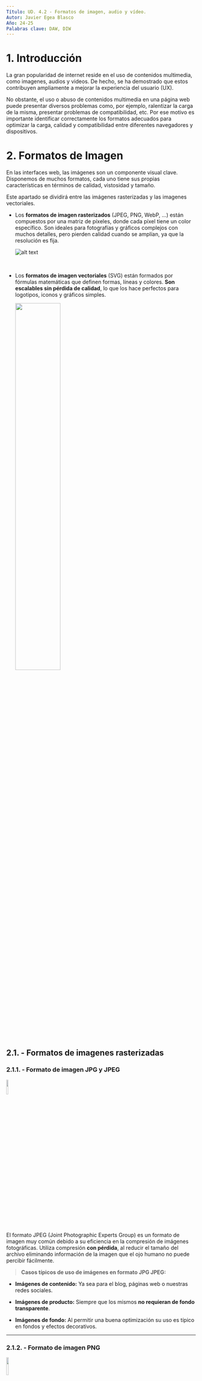 ```yaml
---
Título: UD. 4.2 - Formatos de imagen, audio y vídeo.
Autor: Javier Egea Blasco
Año: 24-25
Palabras clave: DAW, DIW
---
```


# 1. Introducción
La gran popularidad de internet reside en el uso de contenidos multimedia, como imagenes, audios y videos. De hecho, se ha demostrado que estos contribuyen ampliamente a mejorar la experiencia del usuario (UX).  

No obstante, el uso o abuso de contenidos multimedia en una página web puede presentar diversos problemas como, por ejemplo, ralentizar la carga de la misma, presentar problemas de compatibilidad, etc. Por ese motivo es importante identificar correctamente los formatos adecuados para optimizar la carga, calidad y compatibilidad entre diferentes navegadores y dispositivos.

# 2. Formatos de Imagen
En las interfaces web, las imágenes son un componente visual clave. Disponemos de muchos formatos, cada uno tiene sus propias características en términos de calidad, vistosidad y tamaño.  

Este apartado se dividirá entre las imágenes rasterizadas y las imagenes vectoriales. 
-  Los **formatos de imagen rasterizados** (JPEG, PNG, WebP, ...) están compuestos por una matriz de píxeles, donde cada píxel tiene un color específico. Son ideales para fotografías y gráficos complejos con muchos detalles, pero pierden calidad cuando se amplían, ya que la resolución es fija.  

      ![alt text](./img/lena.png)

      <br>
-  Los **formatos de imagen vectoriales** (SVG) están formados por fórmulas matemáticas que definen formas, líneas y colores. **Son escalables sin pérdida de calidad**, lo que los hace perfectos para logotipos, iconos y gráficos simples.

    <img src="./img/svg.png" width=50%>


## 2.1. - Formatos de imagenes rasterizadas
### 2.1.1. - Formato de imagen JPG y JPEG  
<img src="https://upload.wikimedia.org/wikipedia/commons/thumb/c/c3/JPEG_format_logo.svg/250px-JPEG_format_logo.svg.png" width=10%>  

El formato JPEG (Joint Photographic Experts Group) es un formato de imagen muy común debido a su eficiencia en la compresión de imágenes fotográficas. Utiliza compresión **con pérdida**, al reducir el tamaño del archivo eliminando información de la imagen que el ojo humano no puede percibir fácilmente. 
  
>**Casos típicos de uso de imágenes en formato JPG JPEG:**
  
- **Imágenes de contenido:** Ya sea para el blog, páginas web o nuestras redes sociales.

- **Imágenes de producto:** Siempre que los mismos **no requieran de fondo transparente**.

- **Imágenes de fondo:** Al permitir una buena optimización su uso es típico en fondos y efectos decorativos.  
---

### 2.1.2. - Formato de imagen PNG  
<img src="https://cdn.icon-icons.com/icons2/2063/PNG/512/format_extension_png_page_file_icon_124654.png" width=11%>  

El formato PNG (Portable Network Graphics) destaca por la posibilidad de comprimir imágenes **sin pérdidas** y de ofrecer una profundidad de color de hasta 24 bits por píxel. Con el formato PNG **no se pueden generar animaciones**.    

El formato PNG soporta tanto la transparencia como la semitransparencia (gracias al canal alfa integrado).    

Los mecanismos de corrección del color y del brillo garantizan que los archivos de imagen en formato PNG tengan más o menos la misma apariencia en los diferentes sistemas.    

A causa del proceso de compresión sin pérdidas, los archivos son relativamente grandes, de modo que el formato no resulta tan adecuado para la presentación de fotografías.    
  
>**Casos típicos de uso de imágenes en formato PNG:**  
  
- **Almacenamiento y publicación** de imágenes y gráficos pequeños (logotipos, iconos, barras, etc.).
   
- **Gráficos con transparencia.**
   
- **Fotos sin pérdidas.**
---   
### 2.1.3. - Formato de imagen BMP  
<img src="https://cdn.icon-icons.com/icons2/265/PNG/512/BMP_29699.png" width=10%>  
  
El formato BMP (Windows bitmap), inicialmente desarrollado para **sistemas operativos Microsoft e IBM** es un formato de almacenamiento para mapas de bits con una profundidad de color de hasta 24 bits por píxel.  

El formato de imagen **sin comprimir** asigna a cada píxel un valor cromático, por lo que los archivos suelen ser muy grandes, motivo por el que el formato **no es adecuado** para su uso en páginas web.

>**Casos típicos de uso de imágenes en formato BMP:** 
- Almacenamiento de fotos/gráficos en el ámbito offline. 
---

### 2.1.4. - Formato de imagen GIF  
<img src="https://cdn.icon-icons.com/icons2/265/PNG/512/GIF_29666.png" width=10%>  

El formato GIF (Graphics Interchange Format) es una trama que utiliza la compresión sin pérdidas de calidad para imágenes de hasta 256 colores.  

Por ese motivo, con imágenes con más de 256 colores, la imagen debe adaptarse (reducire la cantidad de colores), lo que produce una consecuente pérdida de calidad.  

Su limitación de 8 bits hace que el tamaño del archivo sea pequeño, lo que le ideal para crear contenidos **de animación** cortos y atractivos.  

A pesar de su limitada calidad de imagen, mucha gente utiliza el GIF porque permite ofrecer un contenido visual más elaborado que una imagen estática.

>**Casos típicos de uso de imágenes en formato GIF:**  
  
- **Animaciones simples.**
   
- **Indicadores de carga.**
   
- **Memes y reacciones.**
---

### 2.1.5. - Formato de imagen HEIF  
<img src="./img/heif.png" width=11%>  

El formato HEIF (High Efficiency Image Format) no es ampliamente utilizado en la web, aunque tiene potencial debido a su eficiencia en la compresión de imágenes (mayor calidad y menor tamaño que JPEG).  

HEIF es más común en dispositivos móviles, especialmente en productos de Apple, donde se usa por defecto para capturar fotos.

El formato HEIF aún no ha sido adoptado como un estándar en la web porque presenta una **compatibilidad limitada** con algunos navegadores y sobre todo porque existen **alternativas más populares** como el formato **WebP**.  
  
---   

### 2.1.6 - Formato de imagen WebP  
![alt text](./img/webp.png)  

El formato WEBP es una alternativa relativamente nueva para imágenes en la web y fue desarrollada por Google. Este formato utiliza **una combinación de compresión sin pérdida y con pérdida** para lograr tamaños de archivo más pequeños que los formatos de imagen anteriores.  

El formato WEBP es compatible con transparencia y es compatible con imágenes animadas, lo que lo hace ideal para banners o publicidad en línea.  

Otra característica del formato WEBP es que puede mostrar una imagen progresivamente, lo que puede mejorar significativamente el tiempo de carga de la página web y mejorar la experiencia del usuario.  

Como **principal inconveniente** el formato WEBP no es compatible con todos los navegadores web y plataformas de redes sociales.

---

## 2.2. - Formatos de imagenes vectoriales
### 2.2.1. - Formato SVG
<img src="https://cdn.icon-icons.com/icons2/1098/PNG/512/1485481342-5_78632.png" width=11%>  

El formato SVG (Scalable Vector Graphics) es un formato de imagen vectorial basado en XML que soporta transparencia y animaciones. Esto permite que las imágenes sean escalables sin perder calidad haciendolas ideales para gráficos e iconos de alta calidad en diferentes tamaños y resoluciones.

>**Casos típicos de uso de imágenes en formato SVG:**  
  
- **Logotipos y marcas.**
   
- **Iconos y elementos gráficos.** (botones, ...)
   
- **Animaciones.** Los SVG permiten animaciones interactivas utilizando CSS o JavaScript.

---

### 2.2.2 - Formato EPS
<img src="https://cdn.icon-icons.com/icons2/265/PNG/512/EPS_29667.png" width=10%>  

El formato EPS (Encapsulated PostScript) se utiliza para guardar ilustraciones o trabajos de diseño gráfico en programas de ilustración como Adobe Illustrator y CorelDraw.  

Utilizado principalmente en gráficos profesionales es útil para crear imágenes de alta calidad. 

Aunque se pueda encontrar, no es muy común en la web y generalmente se convierte a SVG o PNG para su visualización.

---

### 2.2.3 - Formato PDF
<img src="https://cdn.icon-icons.com/icons2/2107/PNG/512/file_type_pdf_icon_130274.png" width=13%>  

El formato PDF (Portable Document Format) es muy familiar como formato de documento, pero también puede utilizarse para guardar imágenes e ilustraciones.  

Un archivo PDF se basa en el mismo lenguaje PostScript que el EPS. Es un vector con compresión sin pérdidas, lo que te permite ampliar una imagen PDF tanto como un desea.

También es la mejor opción para los informes visuales interactivos o las infografías, ya que es indexable y tiene texto que se puede buscar.  

También es posible incluir elementos interactivos en un PDF, por ejemplo, enlaces y botones CTA.

---
## 2.3 - Tabla resumen / comprativa de los 4 formatos de imágenes más populares.

| Característica         | JPG                                     | PNG                                                         | GIF                      | SVG                                          |
|------------------------|-----------------------------------------|--------------------------------------------------------------|--------------------------|----------------------------------------------|
| **Esquemas de color**   | RGB, escala de grises, CMYK             | RGB, escala de grises, colores indexados                     | Colores indexados         | RGB, nombres de color de SVG                 |
| **Número de colores**   | Hasta 16,7 mill.                        | Hasta 18 trillones                                           | Hasta 256                 | Hasta 16,7 mill.                             |
| **Canales de color**    | Tres                                    | Tres (más un canal alfa)                                     | Uno                      | Tres (más un canal alfa)                     |
| **Profundidad de bits** | 8 bits por canal                        | 1-16 bits por canal                                          | 1-8 bits                 | 8 bits por canal                             |
| **Compresión**          | Alta, con pérdidas                      | Alta, sin pérdidas                                           | Escasa                    | Ninguna                                      |
| **Tamaño de archivos**  | Muy pequeño                             | Pequeño                                                      | Grande                    | Individual                                   |
| **Animaciones**         | No                                      | No                                                           | Sí                        | Sí                                           |
| **Adecuado para**       | Fotos                                   | Imágenes y gráficos de pequeña envergadura (ej: logotipos), fotos sin pérdidas | Animaciones               | Todo tipo de gráficos (logotipos, iconos, diagramas, etc.) |

## 2.4 - Herramientas de edición de imagenes gratuitas
![](https://upload.wikimedia.org/wikipedia/commons/thumb/4/45/The_GIMP_icon_-_gnome.svg/120px-The_GIMP_icon_-_gnome.svg.png)  
**GIMP** (GNU Image Manipulation Program) es una de las alternativas gratuitas más poderosas y completas a editores depago como Adobe Photoshop. Ofrece herramientas avanzadas de edición y diseño de imágenes.  

---   

![](https://media.inkscape.org/static/images/inkscape-logo.svg)  
**Inkscape** es principalmente **un editor de gráficos vectoriales**, pero también permite trabajar con imágenes rasterizadas.

---
   
<img src="./img/therapy.png" width=50%>

**RawTherapee** está diseñado para la **edición de imágenes RAW** con un enfoque en la corrección de color y el procesamiento de alta calidad.

---
<img src="./img/fotopea.png" width =20%>  

**Photopea** es una herramienta de edición de imágenes **online** que se asemeja a Adobe Photoshop.  


# 3. Formatos de Audio
El audio en las interfaces web se utiliza principalmente en contenido multimedia, como videos o podcasts. Los formatos deben ofrecer un equilibrio entre calidad y tamaño de archivo.  
Existen muchos tipos de formatos de audio (mp3, wav, ogg, mp4…). Los que más se utilizan en la web son los formatos mp3 y ogg.
## 3.1. - Definiciones
### 3.1.1. - Señales audibles por el oído humano.
El oído humano puede percibir frecuencias en un rango aproximado de **20 Hz a 20 kHz** (20.000 Hz), aunque esta capacidad varía con la edad y otros factores:  

- **Frecuencias bajas (20 Hz - 250 Hz)** → Son los **graves**, percibidos más como vibraciones que como sonido.  
- **Frecuencias medias (250 Hz - 4 kHz)** → Contienen la mayor parte de los sonidos del habla humana.  
- **Frecuencias altas (4 kHz - 20 kHz)** → Son los **agudos**, como el canto de los pájaros o sonidos metálicos.  

>**Factores que afectan la audición**  
- Con la edad, la sensibilidad a las frecuencias altas disminuye, especialmente por encima de **15 kHz**.  
- La exposición prolongada a ruidos fuertes puede reducir la percepción de ciertas frecuencias.  

### 3.1.2. - Canales de audio
- :arrow_forward: **Mono (Monofónico)**: El audio se reproduce a través de un solo canal. Se usa en radios AM, llamadas telefónicas y algunas grabaciones de voz.  

- :arrow_forward: **Estéreo (Estereofónico)**: Utiliza dos canales (izquierdo y derecho), creando una sensación de espacialidad y dirección del sonido. Es el formato más común en música, películas y videojuegos.  

- **2.1**: Es un sistema estéreo con un subwoofer adicional para frecuencias bajas, mejorando los graves.  

- **5.1**: Configuración de sonido envolvente con seis canales: frontal izquierdo/derecho, central, trasero izquierdo/derecho y un subwoofer. Se usa en cine en casa y videojuegos.  

- **7.1**: Similar al 5.1, pero con dos canales adicionales para mayor inmersión sonora, utilizado en cines y sistemas avanzados de sonido.  

- **Dolby Atmos / DTS:X**: Formatos de audio tridimensionales que posicionan sonidos en un espacio virtual, creando una experiencia más realista en cines y sistemas de sonido avanzados.  


### 3.1.3. - Digitalización de la señal de audio
Toda fuente La digitalización y tratamiento del audio digital que podemos realizar utilizando programas de software se divide en dos etapas:
<br>  
:one: Muestrear (o discretizar) **la señal analógica** a intervalos regulares.    
:two: Asignarle a esas muestras **un valor binario** para crear una **señal digital**.

![alt text](./img/Muestreo.png)

<br>

### 3.1.4. - Frecuencia de muestreo
La frecuencia de muestreo es el número de veces por segundo que se toma una muestra de una señal analógica para convertirla en digital. Se mide en hercios (Hz) o muestras por segundo.
<br><br>
![alt text](./img/muestro_192.jpg)

>**Frecuencias de muestreo comunes:**  

Algunos valores estándar de frecuencia de muestreo en audio digital son:  
    8 kHz → Usado en telefonía (voz humana).  
    :arrow_forward: **22.05 kHz** → Se usa en efectos de sonido ligeros o clips de audio en aplicaciones web para reducir el peso de los archivos.  
    :arrow_forward: **44.1 kHz** → Estándar en la mayoría de archivos de audio en la web, ya que es la misma frecuencia de muestreo de los CDs de audio. Se usa en música en streaming, podcasts y efectos de sonido. 
    :arrow_forward: **48 kHz** → Común en videos y plataformas multimedia como YouTube y Vimeo, ya que es el estándar en producción de video.  
    96 kHz - 192 kHz → Usado en grabaciones de alta fidelidad y estudios de audio.  

<br>

>**Efectos de la frecuencia de muestreo:**
- **Frecuencia baja** → Puede generar aliasing, un efecto que distorsiona la señal original.
- **Frecuencia alta** → Aumenta la calidad, pero también el tamaño del archivo y la demanda de procesamiento.

### 3.1.6. - Resolución 
La **resolución en audio digital** es la **cantidad de bits usados para representar cada muestra de la señal analógica**. Se mide en **bits por muestra** (bit depth) y determina la **precisión y rango dinámico** del sonido digital.  

> **Valores típicos de resolución**  
- :arrow_forward: **8 bits** → Calidad baja, con un rango dinámico de **48 dB** (usado en telefonía y sonidos básicos).  
- :arrow_forward: **16 bits** → Estándar en CDs de audio, con un rango dinámico de **96 dB**.  
- **24 bits** → Usado en estudios profesionales y audio de alta fidelidad, con **144 dB** de rango dinámico.  
- **32 bits flotantes** → Calidad extrema, usada en producción profesional y aplicaciones especializadas.  

> **Efecto de la Resolución en el Audio**  
- **Mayor resolución (más bits)** → Más precisión en la representación del sonido, menor ruido de cuantización y mejor fidelidad.  
- **Menor resolución (menos bits)** → Más distorsión y ruido, menor calidad.  

En combinación con la **frecuencia de muestreo**, la resolución define la calidad final del audio digital.

### 3.1.7. - Bitrate, calidad de emisión
El **bitrate** es la cantidad de datos procesados por segundo en una señal de audio. Se mide en **kilobits por segundo (kbps)** y determina la calidad del sonido y el tamaño del archivo.  

>**Cálculo del Bitrate**  
El bitrate se calcula con la fórmula:  

**Bitrate** = **Frecuencia de muestreo** * **Resolución (bits por muestra)** * **N° de canales**

Por ejemplo, para un archivo de **CD de audio** (44.1 kHz, 16 bits, estéreo):  
44.100 * 16 * 2 = 1.411.200bps = 1411 kbps


>**Tipos de Bitrate en Audio**  

:one: **Bitrate constante (CBR - Constant Bit Rate)**  
   - Usa el mismo bitrate en todo el archivo.  
   - Mayor previsibilidad en el tamaño del archivo.     

:two: **Bitrate variable (VBR - Variable Bit Rate)**  
   - Ajusta el bitrate según la complejidad del audio.  
   - Mejora la calidad en momentos de alta demanda y reduce el tamaño en partes simples.  
   - Se usa en formatos como MP3 VBR o AAC para optimizar calidad y peso.  

:three: **Bitrate adaptativo (ABR - Average Bit Rate)**  
   - Mezcla de CBR y VBR: mantiene un bitrate promedio, pero ajusta en momentos clave.  
   - Se usa en streaming, como en Spotify o YouTube Music.  

>**Bitrate y Calidad del Audio**  
- :arrow_forward: **96 kbps o menos** → Baja calidad, suficiente para voz o radio online.  
- :arrow_forward: **128 kbps - 192 kbps** → Calidad aceptable en MP3, común en música en streaming.  
- **256 kbps - 320 kbps** → Alta calidad en formatos comprimidos como MP3/AAC.  
- **1411 kbps (CD Audio, WAV, FLAC)** → Calidad sin pérdidas, fiel al original.  
- **Más de 2000 kbps (Hi-Res Audio, 24 bits/96 kHz o más)** → Audio profesional y audiófilo.  

>**Ejemplos de pesos de archivos en función del bitrate**

| BIT Depth|	Sample Rate|	Bit Rate|	Tamaño de archivo para un minuto de música en estéreo	|Tamaño del fichero para 3 minutos de música|  
|-|-|-|-|-|  
|16	|44,100	|1.35 Mbit/seg	|10.1 megabytes	| 30.3 megabytes|
|16	|48,000|	1.46 Mbit/seg	|11.0 megabytes	|33 megabytes|
|24	|96,000	|4.39 Mbit/seg	|33.0 megabytes|	99 megabytes|
|Fichero MP3|	128 k/bit rate	|0.13 Mbit/seg|	0.94 megabytes	|2.82 megabytes|

## 3.2. - Formatos de archivos
Los archivos de audio digital pueden clasificarse según su compresión y calidad en tres tipos principales: sin compresión, con compresión sin pérdida y con compresión con pérdida.  
Los formatos habitualmente utilizados para la reproducción de audio son los **con compresión con perdida**, siendo el formato de compresión descompresión (CODEC) **MP3** (CODEC: **CO**mpressor- **DEC**ompressor) uno de los más populares. 


### 3.2.1. - Formato MP3
<img src="https://upload.wikimedia.org/wikipedia/commons/thumb/e/ea/Mp3.svg/250px-Mp3.svg.png" width=15%>  

El formato MP3 (MPEG 1 Layer 3) fue creado por el Instituto Fraunhofer. Su extraordinario grado de compresión y alta calidad lo ha convertido en el candidato ideal para publicar audios en la web.
  - **Ventajas**: Alta compatibilidad, buena compresión con pérdida aceptable.  
  - **Desventajas**: Calidad limitada en tasas de bits bajas.
  - **Usos**: Música, podcasts, efectos de sonido.  


### 3.2.2. - Formato OGG
<img src="https://upload.wikimedia.org/wikipedia/commons/thumb/a/a1/Ogg_Logo.svg/250px-Ogg_Logo.svg.png" width=10%>

Desarrollado por la fundación Xiph.org, es libre y de código abierto (a diferencia del formato MP3). 
  - **Ventajas**: Libre de patentes, buena calidad y compresión.
  - **Desventajas**: Menor soporte en algunos navegadores comparado con MP3.
  - **Usos**: Alternativa a MP3 en navegadores que lo soporten.

### 3.2.3. - Formato WAV
<img src="https://upload.wikimedia.org/wikipedia/commons/thumb/c/cb/AudacityWAV.png/100px-AudacityWAV.png" width=10%>

El formato WAV (WaveForm Audio File) es un archivo que desarrolló originalmente Microsoft para guardar audio.
  - **Ventajas**: Sin pérdida de calidad, alta fidelidad.
  - **Desventajas**: Tamaño de archivo muy grande.
  - **Usos**: Audio de alta calidad, efectos de sonido breves.

## 3.3. - Herramientas de edición de audio gratuitas
 ![](https://upload.wikimedia.org/wikipedia/commons/e/e2/Audacity_Logo_nofilter.svg) 

**Audacity** es una de las herramientas de edición de audio más populares y completas.   
- **Características**: Grabación y edición multipista, efectos de audio, soporte para varios formatos (MP3, WAV, OGG, FLAC), eliminación de ruido.
---
![](https://www.ocenaudio.com/imgs/logo.png)

**Ocenaudio** es una alternativa más ligera y fácil de usar que Audacity, ideal para ediciones rápidas y sencillas.
- **Características**: Edición en tiempo real, soporte para efectos VST, análisis espectral, y soporte para múltiples formatos.
---   
![](https://users.notam02.no/~kjetism/radium/radium_logo_128x128_colorized.png)

**Radium** es un software de edición y composición de audio principalmente para Mac. Tiene una propuesta diferente en cuanto a la organización de su interfaz, lo que puede ser un poco desconcertante al principio.

# 4. Formatos de Video  
El video es otro recurso de las interfaces web, pero su uso intensivo de datos requiere formatos que ofrezcan buena compresión sin sacrificar demasiada calidad.
Existen diversos formatos de video (MP4, WebM, AVI, MKV, MOV…), pero los más utilizados en la web son los formatos MP4 y WebM debido a su amplia compatibilidad y buen rendimiento.

## 4.1. - Componentes de un archivo de video
Un archivo de video digital está compuesto principalmente por los siguientes componentes:  

- **Video:** Contiene las imágenes en movimiento que conforman el video.  
- **Audio:** Acompaña al video proporcionando sonido.
- **Subtítulos:** Texto que se sobrepone a la imagen. Aportan información adicional sobre los contenidos, traducen si son extranjeros o simplemente replican los diálogos para facilitar la accesibilidad a personas con dificultades auditivas.   

Cada uno de estos componentes se codifica por separado utilizando diferentes códecs, como H.264 para video y AAC para audio.

##  4.2. - Resolución de video
La **resolución de video** es la cantidad de píxeles que componen cada fotograma del video, lo que afecta directamente a la calidad visual. Las resoluciones comunes incluyen:

- :arrow_forward: **480p (SD)**: Definición estándar, utilizada en televisores antiguos o conexiones lentas.  
- :arrow_forward: **720p (HD)**: Alta definición, ideal para video en línea y dispositivos móviles.  
- **1080p (Full HD)**: Full High Definition, ampliamente utilizado en plataformas de streaming y Blu-Ray.  
- **1440p (2K)**: Resolución de mayor calidad, utilizada en producción profesional.  
- **2160p (4K)**: Ultra Alta Definición, ideal para pantallas grandes y producción cinematográfica.  
- **4320p (8K)**: Resolución de altísima definición, utilizada en producción de cine de última generación.

## 4.3. -  Frame rate o fotogramas por segundo (FPS)
El **frame rate** se refiere a la cantidad de imágenes (fotogramas) que se muestran por segundo. Los FPS más comunes son:

- **24 fps**: Usado en cine, proporciona un movimiento natural.  
- **30 fps**: Común en televisión y videos en línea.  
- **60 fps**: Proporciona una experiencia fluida, ideal para videojuegos y transmisiones deportivas.

## 4.4. - Códecs de Video
El **códec** es el software encargado de comprimir y descomprimir el archivo de video. Algunos códecs populares incluyen:

- **H.264**: Códec más utilizado para video en la web, ofrece buena calidad y compresión.  
- **H.265 (HEVC)**: Códec más eficiente que H.264, ideal para 4K y videos de alta calidad, aunque no tan compatible en todos los dispositivos.  
- **VP8 / VP9**: Códecs de Google utilizados en plataformas como YouTube, con buena eficiencia y calidad.  
- **AV1**: Códec emergente con una alta tasa de compresión, especialmente útil para video en 4K y superior.

## 4.5. - Formatos de los archivos de video
### 4.5.1 - MP4 (MPEG-4)
<img src="https://icons.veryicon.com/png/o/file-type/file-type-icon/mp4-icon-1.png" width=10%>

Es el formato más popular, compatible con casi todos los dispositivos y plataformas de streaming. Los videos que usan el contenedor .MP4 pueden tener tamaños de archivo relativamente pequeños mientras conservan una alta calidad.

- **Ventajas**: Alta compresión, buena calidad, muy compatible.
- **Desventajas**: Compresión con pérdida, lo que puede reducir la calidad en tasas de bits bajas.  
- **Usos**: Video en línea, plataformas de streaming, grabaciones en dispositivos móviles. 

### 4.5.2. - WebM
<img src="https://icons.veryicon.com/png/o/file-type/full-file-extension/webm.png" width=10%>

WebM es un formato multimedia abierto y libre desarrollado por Google y orientado para usarse con HTML5. 
- **Ventajas**: Libre de patentes, buena compresión, compatible con HTML5.
- **Desventajas**: Menor soporte que MP4 en algunos dispositivos.
- **Usos**: Videos optimizados para web, streaming.

### 4.5.3. - AVI (Audio Video Interleave)
<img src="./img/avilogo.png" width=12%>  

Formato más antiguo, compatible en Windows pero con un mayor tamaño de archivo.   
- **Ventajas**: Alta calidad, sin pérdida de datos.  
- **Desventajas**: Archivos grandes y mayor demanda de almacenamiento y ancho de banda.  
- **Usos**: Videos de alta calidad en entornos controlados, como edición de video.

### 4.5.4. - Formato OGG
<img src="https://icons.veryicon.com/png/o/file-type/full-file-extension/ogg-11.png" width=10%>

Ogg es un formato contenedor libre y abierto, desarrollado y mantenido por la Fundación Xiph.Org. Está diseñado para proporcionar una difusión de flujo eficiente y manipulación de multimedios digitales de alta calidad.
  - **Ventajas**: Libre de patentes, buena compresión.
  - **Desventajas**: Menor calidad comparada con mp4 o WebM.
  - **Usos**: Alternativa a mp4 o WebM en navegadores compatibles.

### 4.5.5. - Formato MKV
<img src="./img/mkvlogo.png" width=12%>  

El **MKV** es un contenedor flexible que puede contener múltiples pistas de audio, subtítulos y capítulos.

- **Ventajas**: Sin pérdidas, flexible y soporta múltiples idiomas y subtítulos.  
- **Desventajas**: Menor compatibilidad con algunos dispositivos.  
- **Usos**: Video en alta calidad, almacenamiento de películas y series.

## 4.6. - Compresión de Video
La **compresión de video** reduce el tamaño del archivo eliminando información redundante o irrelevante. Existen dos tipos de compresión:

- **Compresión con pérdida**: Elimina datos que no afectan perceptiblemente la calidad (ej., MP4).  
- **Compresión sin pérdida**: Mantiene todos los datos originales, pero produce archivos mucho más grandes (ej., AVI sin compresión).

>**Efectos de la Compresión de Video**  
- **Compresión con pérdida** → Menor tamaño de archivo, pero puede haber una pérdida de calidad perceptible (pixelado).  
- **Compresión sin pérdida** → Alta calidad, pero tamaños de archivo muy grandes.

## 4.7. - Bitrate de Video
El **bitrate** en video determina la cantidad de datos utilizados para representar el video durante un período de tiempo. Se mide en **kilobits por segundo (kbps)** y afecta directamente a la calidad y tamaño del archivo.
edia. 

## 4.8. - Herramientas de edición de video gratuitas
![](https://www.videosoftdev.com/images/video_editor/box.png)  
**VSDC Free Video Editor** es un editor de video gratuito que ofrece una amplia gama de herramientas de edición para proyectos complejos, ideal para quienes buscan una opción robusta pero gratuita.
   - **Características**: Edición no lineal, efectos visuales, corrección de color, soporte para múltiples formatos de video, exportación en alta definición.
---    
<img src="https://upload.wikimedia.org/wikipedia/commons/thumb/9/90/DaVinci_Resolve_17_logo.svg/250px-DaVinci_Resolve_17_logo.svg.png" width=12%>  

**DaVinci Resolve** un editor de video profesional que ofrece herramientas avanzadas para edición, corrección de color, efectos visuales, y postproducción de audio.
   - **Características**: Edición no lineal, corrección de color avanzada, edición multipista, herramientas de postproducción de audio, efectos visuales.
---    
![](https://upload.wikimedia.org/wikipedia/commons/f/fe/Shotcut-logo-64.png)  
**Shotcut** es un editor de video gratuito y de código abierto que ofrece una interfaz fácil de usar y soporte para una amplia gama de formatos de video.
   - **Características**: Soporte para edición de video HD, filtros y efectos de video, línea de tiempo avanzada, soporte para múltiples formatos.
---   
<img src="https://upload.wikimedia.org/wikipedia/commons/1/18/Kdenlive_new_logo.png" width=25%>

**Kdenlive** es un editor de video de código abierto para Linux, aunque también está disponible para Windows y macOS. Es una de las mejores opciones gratuitas para usuarios de Linux.
   - **Características**: Edición multipista, efectos de video y transiciones, soporte para múltiples formatos de video y audio, integración con FFmpeg.
---
## 4.9 - Ejemplos de ediciones de video lineal y no lineales:

<a href="https://www.youtube.com/watch?v=63vqob-MljQ&list=PLuAMrIXhypV6rSk9RAS9hwF8VoMW3OVaE&index=2">Video lineal</a>  
<a href="https://www.youtube.com/watch?v=0P4A1K4lXDo">Video no lineal</a>

# 7 - Tarea:
Realizar breves comentarios sobre las herramientas elegidas. 